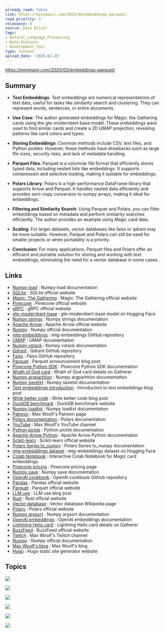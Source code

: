 ```yaml
---
already_read: false
link: https://minimaxir.com/2025/02/embeddings-parquet/
read_priority: 3
relevance: 0
source: Data Elixir
tags:
- Natural_Language_Processing
- Data_Analysis
- Development_tool
type: Content
upload_date: '2025-02-25'
---
```


https://minimaxir.com/2025/02/embeddings-parquet/
## Summary

- **Text Embeddings**: Text embeddings are numerical representations of text data, useful for tasks like similarity search and clustering. They can represent words, sentences, or entire documents.

- **Use Case**: The author generated embeddings for Magic: the Gathering cards using the gte-modernbert-base model. These embeddings were used to find similar cards and create a 2D UMAP projection, revealing patterns like card colors and types.

- **Storing Embeddings**: Common methods include CSV, text files, and Python pickles. However, these methods have drawbacks such as large file sizes, security risks, and lack of metadata handling.

- **Parquet Files**: Parquet is a columnar file format that efficiently stores typed data, including nested lists like embeddings. It supports compression and selective loading, making it suitable for embeddings.

- **Polars Library**: Polars is a high-performance DataFrame library that supports Arrow and Parquet. It handles nested data efficiently and provides zero-copy conversion to numpy arrays, making it ideal for embeddings.

- **Filtering and Similarity Search**: Using Parquet and Polars, you can filter embeddings based on metadata and perform similarity searches efficiently. The author provides an example using Magic card data.

- **Scaling**: For larger datasets, vector databases like faiss or qdrant may be more suitable. However, Parquet and Polars can still be used for smaller projects or when portability is a priority.

- **Conclusion**: For many applications, Parquet files and Polars offer an efficient and portable solution for storing and working with text embeddings, eliminating the need for a vector database in some cases.
## Links

- [Numpy load](https://numpy.org/doc/2.1/reference/generated/numpy.load.html) : Numpy load documentation
- [SQLite](https://www.sqlite.org) : SQLite official website
- [Magic: The Gathering](https://magic.wizards.com/en) : Magic: The Gathering official website
- [Pinecone](https://www.pinecone.io) : Pinecone official website
- [gRPC](https://grpc.io) : gRPC official website
- [gte-modernbert-base](https://huggingface.co/Alibaba-NLP/gte-modernbert-base) : gte-modernbert-base model on Hugging Face
- [Numpy strings](https://numpy.org/devdocs/user/basics.strings.html) : Numpy strings documentation
- [Apache Arrow](https://arrow.apache.org) : Apache Arrow official website
- [Numpy](https://numpy.org/doc/stable/index.html) : Numpy official documentation
- [mtg-embeddings](https://github.com/minimaxir/mtg-embeddings) : mtg-embeddings GitHub repository
- [UMAP](https://umap-learn.readthedocs.io/en/latest/) : UMAP documentation
- [Numpy vstack](https://numpy.org/doc/2.1/reference/generated/numpy.vstack.html) : Numpy vstack documentation
- [Qdrant](https://github.com/qdrant/qdrant?tab=readme-ov-file#client-server) : Qdrant GitHub repository
- [Faiss](https://github.com/facebookresearch/faiss/wiki/Guidelines-to-choose-an-index) : Faiss GitHub repository
- [Parquet](https://blog.x.com/engineering/en_us/a/2013/announcing-parquet-10-columnar-storage-for-hadoop) : Parquet announcement blog post
- [Pinecone Python SDK](https://docs.pinecone.io/reference/python-sdk) : Pinecone Python SDK documentation
- [Wrath of God card](https://gatherer.wizards.com/pages/card/details.aspx?multiverseid=87908) : Wrath of God card details on Gatherer
- [Numpy argpartition](https://numpy.org/doc/stable/reference/generated/numpy.argpartition.html) : Numpy argpartition documentation
- [Numpy savetxt](https://numpy.org/doc/stable/reference/generated/numpy.savetxt.html) : Numpy savetxt documentation
- [Text embeddings introduction](https://stackoverflow.blog/2023/11/09/an-intuitive-introduction-to-text-embeddings/) : Introduction to text embeddings blog post
- [Write better code](https://minimaxir.com/2025/01/write-better-code/) : Write better code blog post
- [DuckDB benchmark](https://duckdblabs.github.io/db-benchmark/) : DuckDB benchmark website
- [Numpy loadtxt](https://numpy.org/doc/stable/reference/generated/numpy.loadtxt.html) : Numpy loadtxt documentation
- [Patreon](https://www.patreon.com/minimaxir) : Max Woolf's Patreon page
- [Polars documentation](https://docs.pola.rs/#key-features) : Polars documentation
- [YouTube](https://youtube.com/minimaxir) : Max Woolf's YouTube channel
- [Python pickle](https://docs.python.org/3/library/pickle.html) : Python pickle documentation
- [Apache Arrow Python](https://arrow.apache.org/docs/python/index.html) : Apache Arrow Python documentation
- [Scikit-learn](https://scikit-learn.org/stable/) : Scikit-learn official website
- [Polars Series to_numpy](https://docs.pola.rs/api/python/stable/reference/series/api/polars.Series.to_numpy.html) : Polars Series to_numpy documentation
- [mtg-embeddings dataset](https://huggingface.co/datasets/minimaxir/mtg-embeddings) : mtg-embeddings dataset on Hugging Face
- [Colab Notebook](https://colab.research.google.com/drive/19C_9sBC0Py2PlXYihl2ed378oGyroONZ?usp=sharing) : Interactive Colab Notebook for Magic card embeddings
- [Pinecone pricing](https://www.pinecone.io/pricing/) : Pinecone pricing page
- [Numpy save](https://numpy.org/doc/2.1/reference/generated/numpy.save.html) : Numpy save documentation
- [OpenAI cookbook](https://github.com/openai/openai-cookbook/blob/main/examples/Question_answering_using_embeddings.ipynb) : OpenAI cookbook GitHub repository
- [Pandas](https://pandas.pydata.org) : Pandas official website
- [Parquet](https://parquet.apache.org) : Parquet official website
- [LLM use](https://minimaxir.com/2025/05/llm-use/) : LLM use blog post
- [Rust](https://www.rust-lang.org) : Rust official website
- [Vector database](https://en.wikipedia.org/wiki/Vector_database) : Vector database Wikipedia page
- [Polars](https://pola.rs) : Polars official website
- [Numpy argsort](https://numpy.org/doc/2.1/reference/generated/numpy.argsort.html) : Numpy argsort documentation
- [OpenAI embeddings](https://platform.openai.com/docs/guides/embeddings) : OpenAI embeddings documentation
- [Lightning Helix card](https://gatherer.wizards.com/Pages/Card/Details.aspx?multiverseid=464058) : Lightning Helix card details on Gatherer
- [BuzzFeed](https://www.buzzfeed.com) : BuzzFeed official website
- [Twitch](https://twitch.tv/minimaxir) : Max Woolf's Twitch channel
- [Numpy](https://numpy.org/doc/stable/index.html) : Numpy official documentation
- [Max Woolf's blog](https://minimaxir.com/post/) : Max Woolf's blog
- [Hugo](https://gohugo.io/) : Hugo static site generator website

## Topics

![](topics/Model/gte%20modernbert%20base)

![](topics/Dataset/Magic%20the%20Gathering%20Card%20Dataset)

![](topics/Concept/UMAP%20Uniform%20Manifold%20Approximation%20and%20Projection)

![](topics/Tool/Apache%20Parquet)

![](topics/Tool/sqlite%20vec)

![](topics/Library/Polars)